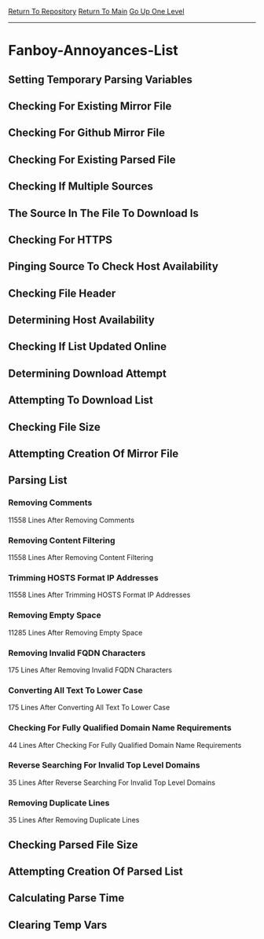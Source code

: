 [Return To Repository](https://github.com/deathbybandaid/piholeparser/)
[Return To Main](https://github.com/deathbybandaid/piholeparser/blob/master/RecentRunLogs/Mainlog.md)
[Go Up One Level](https://github.com/deathbybandaid/piholeparser/blob/master/RecentRunLogs/TopLevelScripts/30-Processing-External-Blacklists.md)
____________________________________
# Fanboy-Annoyances-List
## Setting Temporary Parsing Variables
## Checking For Existing Mirror File
## Checking For Github Mirror File
## Checking For Existing Parsed File
## Checking If Multiple Sources
## The Source In The File To Download Is
## Checking For HTTPS
## Pinging Source To Check Host Availability
## Checking File Header
## Determining Host Availability
## Checking If List Updated Online
## Determining Download Attempt
## Attempting To Download List
## Checking File Size
## Attempting Creation Of Mirror File
## Parsing List
### Removing Comments
11558 Lines After Removing Comments
### Removing Content Filtering
11558 Lines After Removing Content Filtering
### Trimming HOSTS Format IP Addresses
11558 Lines After Trimming HOSTS Format IP Addresses
### Removing Empty Space
11285 Lines After Removing Empty Space
### Removing Invalid FQDN Characters
175 Lines After Removing Invalid FQDN Characters
### Converting All Text To Lower Case
175 Lines After Converting All Text To Lower Case
### Checking For Fully Qualified Domain Name Requirements
44 Lines After Checking For Fully Qualified Domain Name Requirements
### Reverse Searching For Invalid Top Level Domains
35 Lines After Reverse Searching For Invalid Top Level Domains
### Removing Duplicate Lines
35 Lines After Removing Duplicate Lines
## Checking Parsed File Size
## Attempting Creation Of Parsed List
## Calculating Parse Time
## Clearing Temp Vars
